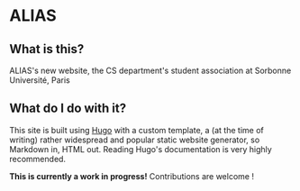 # ALIAS

## What is this?
ALIAS's new website, the CS department's student association at Sorbonne Université, Paris

## What do I do with it?
This site is built using [Hugo](https://gohugo.io) with a custom template, a (at the time of writing) rather widespread and popular static website generator, so Markdown in, HTML out. Reading Hugo's documentation is very highly recommended.

**This is currently a work in progress!** Contributions are welcome !
